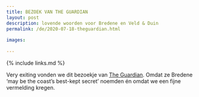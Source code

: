 ```yaml
---
title: BEZOEK VAN THE GUARDIAN
layout: post
description: lovende woorden voor Bredene en Veld & Duin
permalink: /de/2020-07-18-theguardian.html
    
images:   
    
---
```


{% include links.md %}

Very exiting vonden we dit bezoekje van [The Guardian](https://www.theguardian.com/travel/2020/jul/18/summer-belgium-coast-endless-beaches-sand-dunes-nature-reserves-resorts). 
Omdat ze Bredene ‘may be the coast’s best-kept secret’ noemden én omdat we een fijne vermelding kregen.




